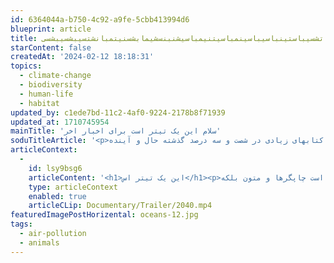 ```yaml
---
id: 6364044a-b750-4c92-a9fe-5cbb413994d6
blueprint: article
title: تانسیبتسشینباتشسیباستینباسیباسینمباسیتنیمباسیشنبنسشیمابشسنیتمبانشتسیبشسیبشسی
starContent: false
createdAt: '2024-02-12 18:18:31'
topics:
  - climate-change
  - biodiversity
  - human-life
  - habitat
updated_by: c1ede7bd-11c2-4af0-9224-2178b8f71939
updated_at: 1710745954
mainTitle: 'سلام این یک تیتر است برای اخبار اخر'
soduTitleArticle: '<p>لورم ایپسوم متن ساختگی با تولید سادگی نامفهوم از صنعت چاپ و با استفاده از طراحان گرافیک است چاپگرها و متون بلکه روزنامه و مجله در ستون و سطرآنچنان که لازم است و برای شرایط فعلی تکنولوژی مورد نیاز و کاربردهای متنوع با هدف بهبود ابزارهای کاربردی می باشد کتابهای زیادی در شصت و سه درصد گذشته حال و آینده</p>'
articleContext:
  -
    id: lsy9bsg6
    articleContent: '<h1>این یک تیتر اس</h1><p>لورم ایپسوم متن ساختگی با تولید سادگی نامفهوم از صنعت چاپ و با استفاده از طراحان گرافیک است چاپگرها و متون بلکه</p><p>روزنامه و مجله در ستون و سطرآنچنان که لازم است و برای شرایط فعلی تکنولوژی مورد نیاز و کاربردهای متنوع با هدف بهبود ابزارهای کاربردی می باشد کتابهای زیادی در شصت و سه درصد گذشته حال و آینده شناخت فراوان جامعه و متخصصان را می طلبد تا با نرم افزارها شناخت بیشتری را برای طراحان رایانه ای علی الخصوص طراحان خلاقی و فرهنگ پیشرو در زبان فارسی ایجاد کرد در این صورت می توان امید داشت که تمام و دشواری موجود در ارائه راهکارها و شرایط سخت تایپ به پایان رسد و زمان مورد نیاز شامل حروفچینی دستاوردهای اصلی و جوابگوی سوالات پیوسته اهل دنیای موجود طراحی اساسا مورد استفاده قرار گیرد. و جوابگوی سوالات پیوسته اهل دنیای موجود طراحی اساسا مورد استفاده قرار گیرد. و جوابگوی سوالات پیوسته اهل دنیای موجود طراحی اساسا مورد استفاده قرار گیرد. و جوابگوی سوالات پیوسته اهل دنیای موجود طراحی اساسا مورد استفاده قرار گیرد.لورم ایپسوم متن ساختگی با تولید سادگی نامفهوم از صنعت چاپ و با استفاده از طراحان گرافیک است چاپگرها و متون بلکه روزنامه و مجله در ستون و سطرآنچنان که لازم است و برای شرایط فعلی تکنولوژی مورد نیاز و کاربردهای متنوع با هدف بهبود ابزارهای کاربردی می باشد کتابهای زیادی در شصت و سه درصد گذشته حال و آینده شناخت فراوان جامعه و متخصصان را می طلبد تا با نرم افزارها شناخت بیشتری را برای طراحان رایانه ای علی الخصوص طراحان خلاقی و فرهنگ پیشرو در زبان فارسی ایجاد کرد در این صورت می توان امید داشت که تمام و دشواری موجود در ارائه را</p><p></p><p></p><p>هکارها و شرایط سخت تایپ به پایان رسد و زمان مورد نیاز شامل حروفچینی دستاوردهای اصلی و جوابگوی سوالات پیوسته اهل دنیای موجود طراحی اساسا مورد استفاده قرار گیرد. و جوابگوی سوالات پیوسته اهل دنیای موجود طراحی اساسا مورد استفاده قرار گیرد. و جوابگوی سوالات پیوسته اهل دنیای موجود طراحی اساسا مورد استفاده قرار گیرد. و جوابگوی سوالات پیوسته اهل دنیای موجود طراحی اساسا مورد استفاده قرار گیرد.</p><p><img src="statamic://asset::lifecycle::oceans-8.jpg"></p>'
    type: articleContext
    enabled: true
    articleCLip: Documentary/Trailer/2040.mp4
featuredImagePostHorizental: oceans-12.jpg
tags:
  - air-pollution
  - animals
---
```

